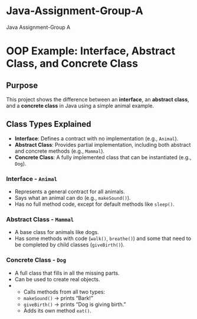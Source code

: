 # Java-Assignment-Group-A
Java Assignment-Group A
# OOP Example: Interface, Abstract Class, and Concrete Class

##  Purpose
This project shows the difference between an **interface**, an **abstract class**, and a **concrete class** in Java using a simple animal example.



## Class Types Explained
- **Interface**: Defines a contract with no implementation (e.g., `Animal`).
- **Abstract Class**: Provides partial implementation, including both abstract and concrete methods (e.g., `Mammal`).
- **Concrete Class**: A fully implemented class that can be instantiated (e.g., `Dog`).

### Interface - `Animal`
- Represents a general contract for all animals.
- Says what an animal can do (e.g., `makeSound()`).
- Has no full method code, except for default methods like `sleep()`.

### Abstract Class - `Mammal`
- A base class for animals like dogs.
- Has some methods with code (`walk()`, `breathe()`) and some that need to be completed by child classes (`giveBirth()`).

### Concrete Class - `Dog`
- A full class that fills in all the missing parts.
- Can be used to create real objects.
- - Calls methods from all two types:
  - `makeSound()` → prints “Bark!”
  - `giveBirth()` → prints “Dog is giving birth.”
  - Adds its own method `eat()`.

